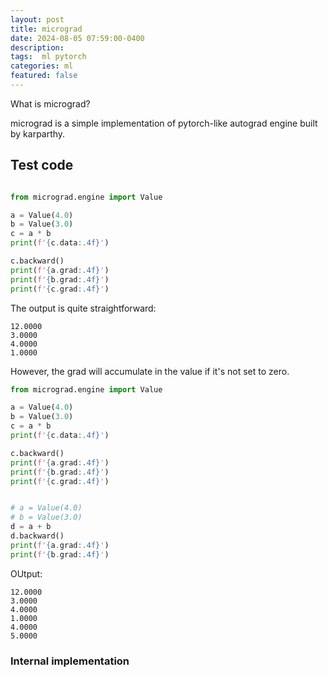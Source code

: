```yaml
---
layout: post
title: micrograd   
date: 2024-08-05 07:59:00-0400
description:  
tags:  ml pytorch  
categories: ml
featured: false
---
```




What is micrograd?

micrograd is a simple implementation
of pytorch-like autograd engine built by karparthy.


## Test code
```py

from micrograd.engine import Value

a = Value(4.0)
b = Value(3.0)
c = a * b
print(f'{c.data:.4f}')

c.backward()
print(f'{a.grad:.4f}')
print(f'{b.grad:.4f}')
print(f'{c.grad:.4f}')
```

The output is quite straightforward:
```
12.0000
3.0000
4.0000
1.0000
```

However, the grad will accumulate in the value if it's not set to zero.
```py
from micrograd.engine import Value

a = Value(4.0)
b = Value(3.0)
c = a * b
print(f'{c.data:.4f}')

c.backward()
print(f'{a.grad:.4f}')
print(f'{b.grad:.4f}')
print(f'{c.grad:.4f}')


# a = Value(4.0)
# b = Value(3.0)
d = a + b
d.backward()
print(f'{a.grad:.4f}')
print(f'{b.grad:.4f}')


```

OUtput:

```
12.0000
3.0000
4.0000
1.0000
4.0000
5.0000
```

### Internal implementation

